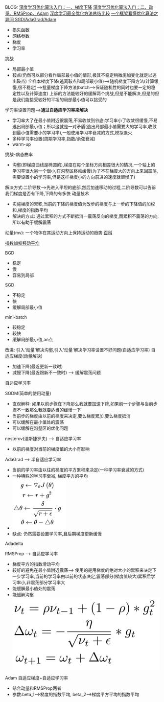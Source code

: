 BLOG:
[深度学习优化算法入门：一、梯度下降](https://mp.weixin.qq.com/s?__biz=MzI3ODkxODU3Mg==&mid=2247487472&idx=2&sn=2c4ffdfe5430105a7a43b4762847492f&chksm=eb4eeb33dc396225b4d17acda68d58320726436a786a81c7ea132d3f9914b438df9fa25c826e&scene=21#wechat_redirect)
[深度学习优化算法入门：二、动量、RMSProp、Adam](https://mp.weixin.qq.com/s?__biz=MzI3ODkxODU3Mg==&mid=2247487565&idx=1&sn=c6d0821ee8e474439349b3a1f9fcf1a4&chksm=eb4ef48edc397d98392775e4bc441b7947f656f01e12ecdda92fa0eb88cbc65a11144e6b7680&scene=21#wechat_redirect)
[深度学习最全优化方法总结比较](https://blog.csdn.net/fishmai/article/details/52510826)
[一个框架看懂优化算法之异同 SGD/AdaGrad/Adam](https://zhuanlan.zhihu.com/p/32230623)

- 损失函数
- 网络参数
- 梯度
- 学习率


挑战
- 局部最小值
- 鞍点(仍然可以部分看作局部最小值的情形,极其不稳定稍微施加变化就足以逃出鞍点)
全样本梯度下降(逃离鞍点和局部最小值)-->随机梯度下降方法(计算缓慢,很不稳定)-->批量梯度下降方法(batch-->保证随机性的同时也要一定的稳定性以及计算速度)
上诉的方法能较好的缓解两个挑战,但是不能解决,但是的但是我们能接受较好的平坦的局部最小值可以接受的

学习率设置问题-->**通过自适应学习率来解决**
- 学习率大了在最小值附近很震荡,不易收敛到谷底;学习率小了收敛很缓慢,不易逃出局部最小值；所以这就是一对矛盾(逃出局部最小值需要大的学习率,收敛到最小值需要小的学习率),一般使用学习率衰减的方式,模拟退火
- 多种学习率设置(周期学习率,指数/余弦衰减)
- warm-up

挑战-病态曲率
- 沟壑(即梯度曲线是椭圆的),梯度在每个坐标方向相差很大的情况,一个轴上的学习率很大另一个很小,在沟壑区移动缓慢(为了不在梯度大的方向上来回震荡,需要设置小的学习率,但是这样梯度小的方向前进的速度就很慢了)

解决方式:二阶导数-->先进入平坦的底部,然后加速移动的过程,二阶导数可以告诉我们梯度是否有下降,下降的有多快
动量技术
- 实施梯度的累积,当前的下降的梯度值为改步的梯度与上一步的下降值的加权和,梯度的指数平均
- 解决的方式: 通过累积的方式不断抵消一震荡反向的梯度,而累积不震荡的方向,所以有助于缓解震荡

动量(mv): 一个物体在其运动方向上保持运动的趋势 [百科](https://baike.baidu.com/item/%E5%8A%A8%E9%87%8F/168287?fr=aladdin)

[指数加权移动平均](https://blog.csdn.net/mzpmzk/article/details/80085929)

BGD
- 稳定
- 慢
- 容易到局部

SGD
- 不稳定
- 快
- 缓解局部最小值

mini-batch
- 较稳定
- 较快
- 缓解局部最小值,an点

改进: 引入'动量'解决沟壑,引入'动量'解决学习率设置不好问题(自适应学习率)
自适应梯度(动量解决)
- 加速下降(最近更新一致时)
- 减慢下降(最近跟新不一致时) --> 缓解震荡问题

自适应学习率

SGDM(简单的使用动量)
- 直观解释: 如果以前步骤在下降那么我就要加速下降,如果前一个步骤与当前步骤不一致那么我就要适当的缓慢一下
- 当前步的梯度由以前的梯度来决定,要么梯度累加,要么梯度抵消
- 可以缓解在最小值处的震荡
- 可以缓解在沟壑区的优化问题



nesterov(涅斯捷罗夫) --> 自适应学习率
- 以前的梯度对当前的梯度值的大小有影响

AdaGrad --> 半自适应学习率
- 当前的学习率由以往的梯度的平方累积来决定(一种学习率衰减的方式)
- 一种特殊的学习率衰减, 梯度平方的平均
- ![adagrad](./optim/adagrad.png)
- 缺点: 仍然需要设置学习率,且后期梯度更新缓慢

Adadelta


RMSProp --> 自适应学习率
- 梯度平方的指数滑动平均
- 较好的避免在最小值附近震荡--> 使用的是用梯度的绝对大小的累积来决定下一步学习率,当前的学习率由以前的状态决定,震荡部分(梯度值较大)累积后学习率小,非震荡部分学习率大
- 能缓解最小值处的震荡
- 能缓解沟壑
![ram](optim/ram.png)


Adam 自适应梯度+自适应学习率
- 结合动量和RMSProp两者
- 参数:beta_1-->梯度的指数平均, beta_2-->梯度平方平均的指数平均
